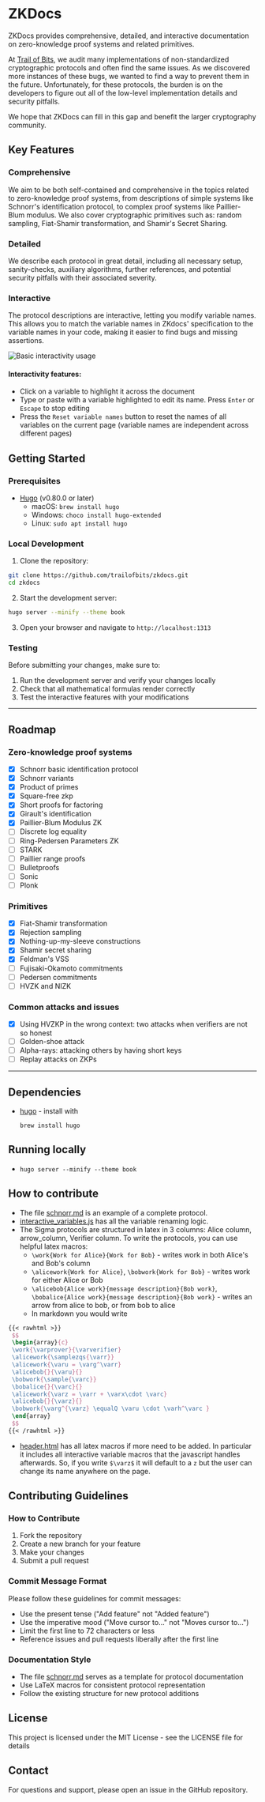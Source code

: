 # ZKDocs
ZKDocs provides comprehensive, detailed, and interactive documentation on zero-knowledge proof systems and related primitives.

At [Trail of Bits](https://www.trailofbits.com/), we audit many implementations of non-standardized cryptographic protocols and often find the same issues. As we discovered more instances of these bugs, we wanted to find a way to prevent them in the future. Unfortunately, for these protocols, the burden is on the developers to figure out all of the low-level implementation details and security pitfalls.

We hope that ZKDocs can fill in this gap and benefit the larger cryptography community.

## Key Features

### Comprehensive
We aim to be both self-contained and comprehensive in the topics related to zero-knowledge proof systems, from descriptions of simple systems like Schnorr's identification protocol, to complex proof systems like Paillier-Blum modulus. We also cover cryptographic primitives such as: random sampling, Fiat-Shamir transformation, and Shamir's Secret Sharing.

### Detailed
We describe each protocol in great detail, including all necessary setup, sanity-checks, auxiliary algorithms, further references, and potential security pitfalls with their associated severity.

### Interactive
The protocol descriptions are interactive, letting you modify variable names. This allows you to match the variable names in ZKdocs' specification to the variable names in your code, making it easier to find bugs and missing assertions.

![Basic interactivity usage](/static/figs/demo.gif)

#### Interactivity features:
 - Click on a variable to highlight it across the document
 - Type or paste with a variable highlighted to edit its name. Press `Enter` or `Escape` to stop editing
 - Press the `Reset variable names` button to reset the names of all variables on the current page (variable names are independent across different pages)

## Getting Started

### Prerequisites
- [Hugo](https://gohugo.io/documentation/) (v0.80.0 or later)
  - macOS: `brew install hugo`
  - Windows: `choco install hugo-extended`
  - Linux: `sudo apt install hugo`

### Local Development
1. Clone the repository:
```bash
git clone https://github.com/trailofbits/zkdocs.git
cd zkdocs
```

2. Start the development server:
```bash
hugo server --minify --theme book
```

3. Open your browser and navigate to `http://localhost:1313`

### Testing
Before submitting your changes, make sure to:
1. Run the development server and verify your changes locally
2. Check that all mathematical formulas render correctly
3. Test the interactive features with your modifications

----

## Roadmap

### Zero-knowledge proof systems
 - [x] Schnorr basic identification protocol
 - [x] Schnorr variants
 - [x] Product of primes
 - [x] Square-free zkp
 - [x] Short proofs for factoring
 - [x] Girault's identification
 - [x] Paillier-Blum Modulus ZK
 - [ ] Discrete log equality
 - [ ] Ring-Pedersen Parameters ZK
 - [ ] STARK
 - [ ] Paillier range proofs
 - [ ] Bulletproofs
 - [ ] Sonic
 - [ ] Plonk

### Primitives
 - [x] Fiat-Shamir transformation
 - [x] Rejection sampling
 - [x] Nothing-up-my-sleeve constructions
 - [x] Shamir secret sharing
 - [x] Feldman's VSS
 - [ ] Fujisaki-Okamoto commitments
 - [ ] Pedersen commitments
 - [ ] HVZK and NIZK

### Common attacks and issues
 - [x] Using HVZKP in the wrong context: two attacks when verifiers are not so honest
 - [ ] Golden-shoe attack
 - [ ] Alpha-rays: attacking others by having short keys
 - [ ] Replay attacks on ZKPs

----

## Dependencies
 - [hugo](https://gohugo.io/documentation/) - install with

    `brew install hugo`

## Running locally
 - `hugo server --minify --theme book`

## How to contribute
 - The file [schnorr.md](/content/docs/zkdocs/zero-knowledge-protocols/schnorr.md) is an example of a complete protocol.
 - [interactive_variables.js](static/js/interactive_variables.js) has all the variable renaming logic.
 - The Sigma protocols are structured in latex in 3 columns: Alice column, arrow_column, Verifier column. To write the protocols, you can use helpful latex macros:
   - `\work{Work for Alice}{Work for Bob}` - writes work in both Alice's and Bob's column
   - `\alicework{Work for Alice}`, `\bobwork{Work for Bob}` - writes work for either Alice or Bob
   - `\alicebob{Alice work}{message description}{Bob work}`, `\bobalice{Alice work}{message description}{Bob work}` - writes an arrow from alice to bob, or from bob to alice
   - In markdown you would write
```latex
{{< rawhtml >}}
 $$
 \begin{array}{c}
 \work{\varprover}{\varverifier}
 \alicework{\samplezqs{\varr}}
 \alicework{\varu = \varg^\varr}
 \alicebob{}{\varu}{}
 \bobwork{\sample{\varc}}
 \bobalice{}{\varc}{}
 \alicework{\varz = \varr + \varx\cdot \varc}
 \alicebob{}{\varz}{}
 \bobwork{\varg^{\varz} \equalQ \varu \cdot \varh^\varc }
 \end{array}
 $$
{{< /rawhtml >}}
```
 - [header.html](themes/book/layouts/partials/docs/header.html) has all latex macros if more need to be added. In particular it includes all interactive variable macros that the javascript handles afterwards. So, if you write `$\varz$` it will default to a `z` but the user can change its name anywhere on the page.

## Contributing Guidelines

### How to Contribute
1. Fork the repository
2. Create a new branch for your feature
3. Make your changes
4. Submit a pull request

### Commit Message Format
Please follow these guidelines for commit messages:
- Use the present tense ("Add feature" not "Added feature")
- Use the imperative mood ("Move cursor to..." not "Moves cursor to...")
- Limit the first line to 72 characters or less
- Reference issues and pull requests liberally after the first line

### Documentation Style
- The file [schnorr.md](/content/docs/zkdocs/zero-knowledge-protocols/schnorr.md) serves as a template for protocol documentation
- Use LaTeX macros for consistent protocol representation
- Follow the existing structure for new protocol additions

## License
This project is licensed under the MIT License - see the LICENSE file for details

## Contact
For questions and support, please open an issue in the GitHub repository.
